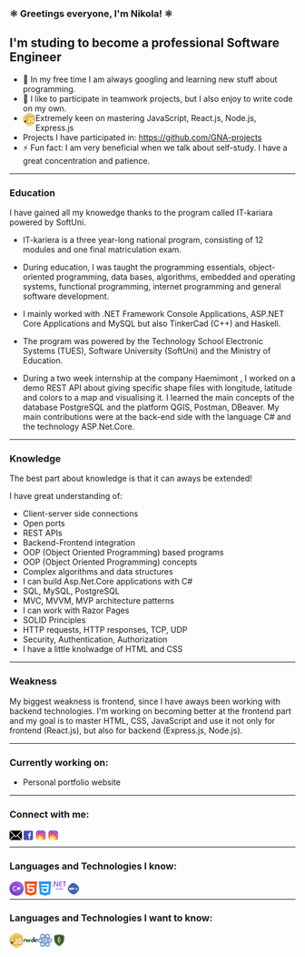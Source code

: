 ### ⚛️ Greetings everyone, I'm Nikola! ⚛️

## I'm studing to become a professional Software Engineer

- 🌱 In my free time I am always googling and learning new stuff about programming.
- 👯 I like to participate in teamwork projects, but I also enjoy to write code on my own.
- <img align="left" alt="goal" width="22px" src="./images/javascript.svg" /> Extremely keen on mastering JavaScript, React.js, Node.js, Express.js
- Projects I have participated in: https://github.com/GNA-projects
- ⚡ Fun fact: I am very beneficial when we talk about self-study. I have a great concentration and patience.

---

### Education

I have gained all my knowedge thanks to the program called IT-kariara powered by SoftUni.

- IT-kariera is a three year-long national program, consisting of 12 modules and one final matriculation exam.

- During education, I was taught the programming essentials, object-oriented programming, data bases, algorithms, embedded and operating systems, functional programming, internet programming and general software development.

- I mainly worked with .NET Framework Console Applications, ASP.NET Core Applications and MySQL but also TinkerCad (C++) and Haskell.

- The program was powered by the Technology School Electronic Systems (TUES), Software University (SoftUni) and the Ministry of Education.

- During a two week internship at the company Haemimont , I worked on a demo REST API about giving specific shape files with longitude, latitude and colors to a map and visualising it. I learned the main concepts of the database PostgreSQL and the platform QGIS, Postman, DBeaver. My main contributions were at the back-end side with the language C# and the technology ASP.Net.Core.

---

### Knowledge 

The best part about knowledge is that it can aways be extended!

I have great understanding of: 
 - Client-server side connections
 - Open ports
 - REST APIs 
 - Backend-Frontend integration
 - OOP (Object Oriented Programming) based programs
 - OOP (Object Oriented Programming) concepts 
 - Complex algorithms and data structures
 - I can build Asp.Net.Core applications with C#
 - SQL, MySQL, PostgreSQL
 - MVC, MVVM, MVP architecture patterns
 - I can work with Razor Pages
 - SOLID Principles
 - HTTP requests, HTTP responses, TCP, UDP
 - Security, Authentication, Authorization
 - I have a little knolwadge of HTML and CSS

---

### Weakness 

My biggest weakness is frontend, since I have aways been working with backend technologies. 
I'm working on becoming better at the frontend part and my goal is to master HTML, CSS, JavaScript and use it not only for frontend (React.js), but
also for backend (Express.js, Node.js).

---

### Currently working on:

- Personal portfolio website

---

### Connect with me:

[<img align="left" alt="nikola-hadzhiev | Gmail" width="22px" src="./images/email-white.svg" />][gmail]
[<img align="left" alt="nikola-hadzhiev | Facebook" width="22px" src="./images/facebook.svg" />][facebook]
[<img align="left" alt="nikola-hadzhiev | Facebook" width="22px" src="./images/instagram.svg" />][instagram]
[<img align="left" alt="nikola-hadzhiev | LinkedIn" width="22px" src="./images/instagram.svg" />][linkedin]
<br />

---

### Languages and Technologies I know:

<img align="left" alt="C#" width="25px" src="./images/c-sharp.svg" />
<img align="left" alt="HTML" width="25px" src="./images/html.svg" />
<img align="left" alt="CSS" width="25px" src="./images/css.svg" />
<img align="left" alt=".NET Core" width="25px" src="./images/dot-net-core.svg" />
<img align="left" alt="ASP.NET Core" width="25px" src="./images/asp-net-core.svg" />

<br />

---

### Languages and Technologies I want to know:
<img align="left" alt="JavaScript" width="25px" src="./images/javascript.svg" />
<img align="left" alt="JavaScript" width="25px" src="./images/node.svg" />
<img align="left" alt="JavaScript" width="25px" src="./images/react.svg" />
<img align="left" alt="JavaScript" width="25px" src="./images/mongodb.svg" />

[facebook]: https://www.facebook.com/profile.php?id=100006187568698
[instagram]: https://www.instagram.com/nikito.hadzhievv/
[gmail]: nikihad2012@gmail.com
[linkedin]: https://www.linkedin.com/in/nikola-hadzhiev-66879921a/